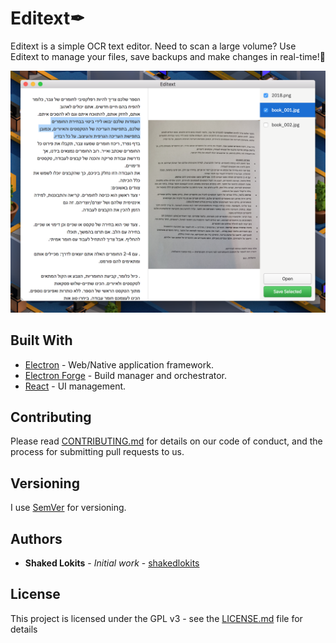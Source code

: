 # Editext✒

Editext is a simple OCR text editor. Need to scan a large volume? Use Editext to manage your files, save backups and make changes in real-time!🎉

![screenshot](https://raw.githubusercontent.com/shakedlokits/Editext/master/example/screenshot.png)

## Built With

* [Electron](https://electronjs.org) - Web/Native application framework.
* [Electron Forge](https://electronforge.io/) - Build manager and orchestrator.
* [React](https://reactjs.org) - UI management.

## Contributing

Please read [CONTRIBUTING.md](./CONTRIBUTING.md) for details on our code of conduct, and the process for submitting pull requests to us.

## Versioning

I use [SemVer](http://semver.org/) for versioning.

## Authors

* **Shaked Lokits** - *Initial work* - [shakedlokits](https://github.com/shakedlokits)

## License

This project is licensed under the GPL v3 - see the [LICENSE.md](./LICENSE.md) file for details
